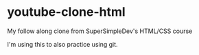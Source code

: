 # youtube-clone-html
My follow along clone from SuperSimpleDev's HTML/CSS course

I'm using this to also practice using git.
